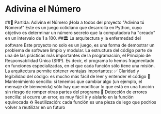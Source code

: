 # Adivina el Número
##🎲 Partida: Adivina el Número
¡Hola a todos del proyecto "Adivina tú Número!" Este es un juego cotidiano que desarrolla en Python, cuyo objetivo es determinar un número secreto que la computadora ha "creado" en un intervalo de 1 a 100.
##🏛️ La arquitectura y la enfermedad del software
Este proyecto no solo es un juego, es una forma de demostrar un problema de software limpio y modular. La estructura del código parte de una de las prácticas más importantes de la programación, el Principio de Responsabilidad Única (SRP).
Es decir, el programa lo hemos fragmentado en funciones especializadas, en el que cada función sólo tiene una misión. La arquitectura permite obtener ventajas importantes:
✅ Claridad y legibilidad del código: es mucho más fácil de leer y entender el código
🔧 Mantenimiento sencillo: si tenemos que cambiar algo (un ejemplo, el mensaje de bienvenida) sólo hay que modificar lo que está en una función sin riesgo 
 de romper otras partes del programa
🐞 Detección de errores sencilla: si ocurre un error, es muy fácil ir y aislarlo en la función equivocada
♻️ Reutilización: cada función es una pieza de lego que podrios volver a reutilizar en un futuro 

